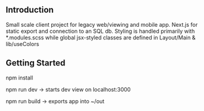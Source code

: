 ## Introduction

Small scale client project for legacy web/viewing and mobile app. Next.js for static export and connection to an SQL db.
Styling is handled primarily with \*.modules.scss while global jsx-styled classes are defined in Layout/Main & lib/useColors

## Getting Started

npm install

npm run dev -> starts dev view on localhost:3000

npm run build -> exports app into ~/out
